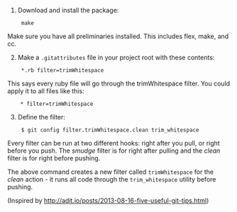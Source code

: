 1. Download and install the package:

        make
        
Make sure you have all preliminaries installed. This includes flex, make, and cc.

2. Make a `.gitattributes` file in your project root with these contents:

        *.rb filter=trimWhitespace

This says every ruby file will go through the trimWhitespace filter. 
You could apply it to all files like this:

        * filter=trimWhitespace

3. Define the filter:

        $ git config filter.trimWhitespace.clean trim_whitespace

Every filter can be run at two different hooks: right after you pull, or right before you push. 
The *smudge* filter is for right after pulling and the *clean* filter is for right before pushing. 

The above command creates a new filter called `trimWhitespace` for the *clean* action - it runs
all code through the `trim_whitespace` utility before pushing.

(Inspired by http://adit.io/posts/2013-08-16-five-useful-git-tips.html)
